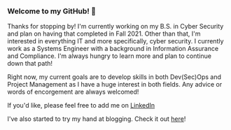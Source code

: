 ### Welcome to my GitHub! 👋

Thanks for stopping by! I'm currently working on my B.S. in Cyber Security and plan on having that completed in Fall 2021. Other than that, I'm interested in everything IT and more specifically, cyber security. I currently work as a Systems Engineer with a background in Information Assurance and Compliance. I'm always hungry to learn more and plan to continue down that path!

Right now, my current goals are to develop skills in both Dev(Sec)Ops and Project Management as I have a huge interest in both fields. Any advice or words of encorgement are always welcomed!

If you'd like, please feel free to add me on [LinkedIn](https://www.linkedin.com/in/dennis-perrone)

I've also started to try my hand at blogging. Check it out [here](https://dennis-perrone.github.io)!

<!--
**dennis-perrone/dennis-perrone** is a ✨ _special_ ✨ repository because its `README.md` (this file) appears on your GitHub profile.

Here are some ideas to get you started:

- 🔭 I’m currently working on ...
- 🌱 I’m currently learning ...
- 👯 I’m looking to collaborate on ...
- 🤔 I’m looking for help with ...
- 💬 Ask me about ...
- 📫 How to reach me: ...
- 😄 Pronouns: ...
- ⚡ Fun fact: ...
-->

